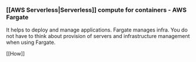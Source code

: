 ### [[AWS Serverless|Serverless]] compute for containers - AWS Fargate

It helps to deploy and manage applications.
Fargate manages infra.
You do not have to think about provision of servers and infrastructure management when using Fargate.

[[How]]
